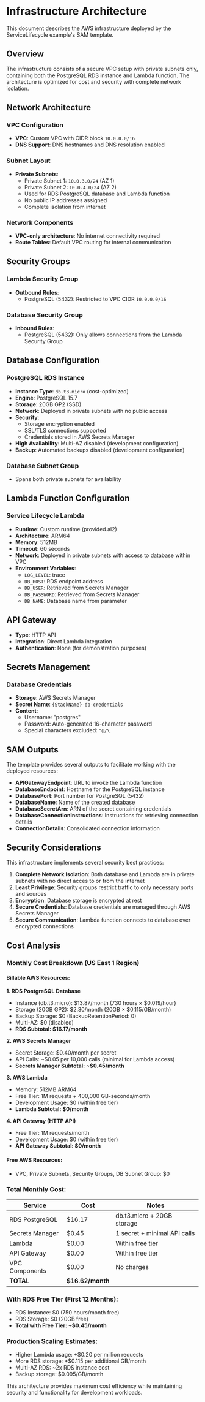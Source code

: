 # Infrastructure Architecture

This document describes the AWS infrastructure deployed by the ServiceLifecycle example's SAM template.

## Overview

The infrastructure consists of a secure VPC setup with private subnets only, containing both the PostgreSQL RDS instance and Lambda function. The architecture is optimized for cost and security with complete network isolation.

## Network Architecture

### VPC Configuration
- **VPC**: Custom VPC with CIDR block `10.0.0.0/16`
- **DNS Support**: DNS hostnames and DNS resolution enabled

### Subnet Layout
- **Private Subnets**:
  - Private Subnet 1: `10.0.3.0/24` (AZ 1)
  - Private Subnet 2: `10.0.4.0/24` (AZ 2)
  - Used for RDS PostgreSQL database and Lambda function
  - No public IP addresses assigned
  - Complete isolation from internet

### Network Components
- **VPC-only architecture**: No internet connectivity required
- **Route Tables**: Default VPC routing for internal communication

## Security Groups

### Lambda Security Group
- **Outbound Rules**:
  - PostgreSQL (5432): Restricted to VPC CIDR `10.0.0.0/16`

### Database Security Group
- **Inbound Rules**:
  - PostgreSQL (5432): Only allows connections from the Lambda Security Group

## Database Configuration

### PostgreSQL RDS Instance
- **Instance Type**: `db.t3.micro` (cost-optimized)
- **Engine**: PostgreSQL 15.7
- **Storage**: 20GB GP2 (SSD)
- **Network**: Deployed in private subnets with no public access
- **Security**:
  - Storage encryption enabled
  - SSL/TLS connections supported
  - Credentials stored in AWS Secrets Manager
- **High Availability**: Multi-AZ disabled (development configuration)
- **Backup**: Automated backups disabled (development configuration)

### Database Subnet Group
- Spans both private subnets for availability

## Lambda Function Configuration

### Service Lifecycle Lambda
- **Runtime**: Custom runtime (provided.al2)
- **Architecture**: ARM64
- **Memory**: 512MB
- **Timeout**: 60 seconds
- **Network**: Deployed in private subnets with access to database within VPC
- **Environment Variables**:
  - `LOG_LEVEL`: trace
  - `DB_HOST`: RDS endpoint address
  - `DB_USER`: Retrieved from Secrets Manager
  - `DB_PASSWORD`: Retrieved from Secrets Manager
  - `DB_NAME`: Database name from parameter

## API Gateway

- **Type**: HTTP API
- **Integration**: Direct Lambda integration
- **Authentication**: None (for demonstration purposes)

## Secrets Management

### Database Credentials
- **Storage**: AWS Secrets Manager
- **Secret Name**: `{StackName}-db-credentials`
- **Content**:
  - Username: "postgres"
  - Password: Auto-generated 16-character password
  - Special characters excluded: `"@/\`

## SAM Outputs

The template provides several outputs to facilitate working with the deployed resources:

- **APIGatewayEndpoint**: URL to invoke the Lambda function
- **DatabaseEndpoint**: Hostname for the PostgreSQL instance
- **DatabasePort**: Port number for PostgreSQL (5432)
- **DatabaseName**: Name of the created database
- **DatabaseSecretArn**: ARN of the secret containing credentials
- **DatabaseConnectionInstructions**: Instructions for retrieving connection details
- **ConnectionDetails**: Consolidated connection information

## Security Considerations

This infrastructure implements several security best practices:

1. **Complete Network Isolation**: Both database and Lambda are in private subnets with no direct acces to or from the internet
2. **Least Privilege**: Security groups restrict traffic to only necessary ports and sources
3. **Encryption**: Database storage is encrypted at rest
4. **Secure Credentials**: Database credentials are managed through AWS Secrets Manager
5. **Secure Communication**: Lambda function connects to database over encrypted connections

## Cost Analysis

### Monthly Cost Breakdown (US East 1 Region)

#### Billable AWS Resources:

**1. RDS PostgreSQL Database**
- Instance (db.t3.micro): $13.87/month (730 hours × $0.019/hour)
- Storage (20GB GP2): $2.30/month (20GB × $0.115/GB/month)
- Backup Storage: $0 (BackupRetentionPeriod: 0)
- Multi-AZ: $0 (disabled)
- **RDS Subtotal: $16.17/month**

**2. AWS Secrets Manager**
- Secret Storage: $0.40/month per secret
- API Calls: ~$0.05 per 10,000 calls (minimal for Lambda access)
- **Secrets Manager Subtotal: ~$0.45/month**

**3. AWS Lambda**
- Memory: 512MB ARM64
- Free Tier: 1M requests + 400,000 GB-seconds/month
- Development Usage: $0 (within free tier)
- **Lambda Subtotal: $0/month**

**4. API Gateway (HTTP API)**
- Free Tier: 1M requests/month
- Development Usage: $0 (within free tier)
- **API Gateway Subtotal: $0/month**

#### Free AWS Resources:
- VPC, Private Subnets, Security Groups, DB Subnet Group: $0

### Total Monthly Cost:

| Service | Cost | Notes |
|---------|------|---------|
| RDS PostgreSQL | $16.17 | db.t3.micro + 20GB storage |
| Secrets Manager | $0.45 | 1 secret + minimal API calls |
| Lambda | $0.00 | Within free tier |
| API Gateway | $0.00 | Within free tier |
| VPC Components | $0.00 | No charges |
| **TOTAL** | **$16.62/month** | |

### With RDS Free Tier (First 12 Months):
- RDS Instance: $0 (750 hours/month free)
- RDS Storage: $0 (20GB free)
- **Total with Free Tier: ~$0.45/month**

### Production Scaling Estimates:
- Higher Lambda usage: +$0.20 per million requests
- More RDS storage: +$0.115 per additional GB/month
- Multi-AZ RDS: ~2x RDS instance cost
- Backup storage: $0.095/GB/month

This architecture provides maximum cost efficiency while maintaining security and functionality for development workloads.